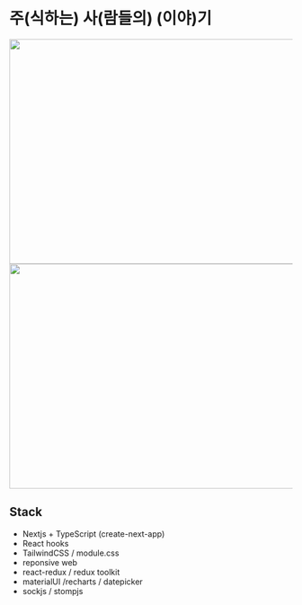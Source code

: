 # 주(식하는) 사(람들의) (이야)기

<img src="https://user-images.githubusercontent.com/78658208/145823703-add396ae-3733-4575-abfd-8ff0639c6175.png" width="700" height="400"/>
<img src="https://user-images.githubusercontent.com/78658208/145824603-f39f7940-f573-438f-999f-9ec88a60d3d3.png" width="700" height="400"/>

## Stack
 - Nextjs + TypeScript (create-next-app)
 - React hooks 
 - TailwindCSS / module.css
 - reponsive web
 - react-redux / redux toolkit 
 - materialUI /recharts / datepicker
 - sockjs / stompjs

